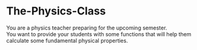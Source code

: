 # The-Physics-Class
You are a physics teacher preparing for the upcoming semester.<br>
You want to provide your students with some functions that will help them calculate some fundamental physical properties.
